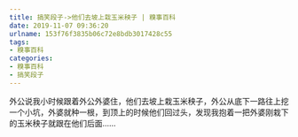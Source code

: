 ```yaml
---
title: 搞笑段子->他们去坡上栽玉米秧子 | 糗事百科
date: 2019-11-07 09:36:20
urlname: 153f76f3835b06c72e8bdb3017428c55
tags: 
- 糗事百科
categories:
- 糗事百科
- 搞笑段子
---
```

外公说我小时候跟着外公外婆住，他们去坡上栽玉米秧子，外公从底下一路往上挖一个小坑，外婆就种一根，到顶上的时候他们回过头，发现我抱着一把外婆刚栽下的玉米秧子就跟在他们后面……


